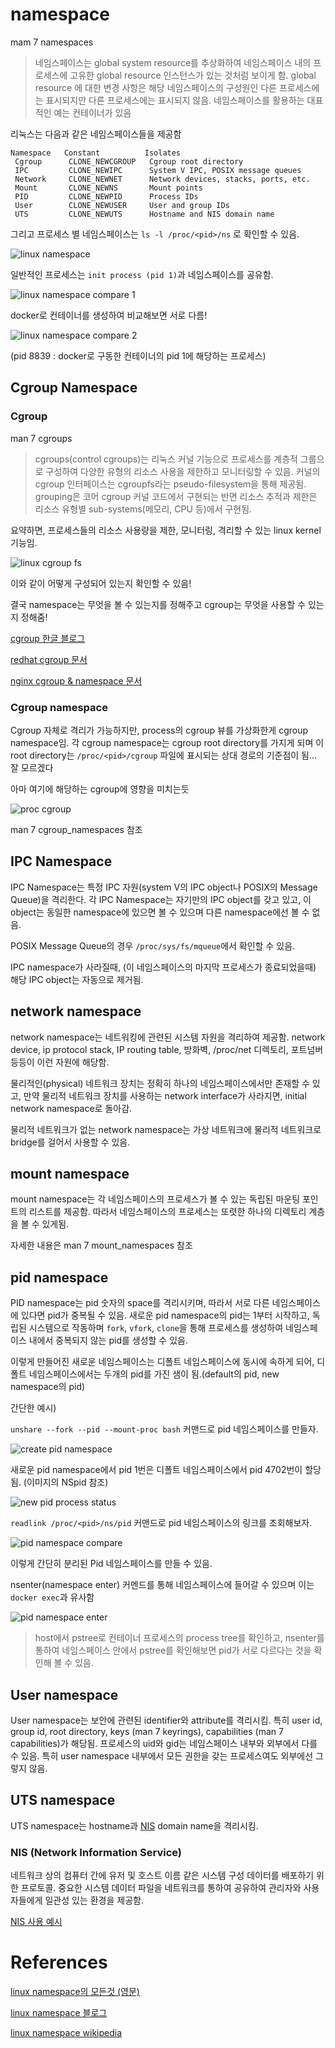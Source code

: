 # namespace

mam 7 namespaces

>네임스페이스는 global system resource를 추상화하여 네임스페이스 내의 프로세스에 고유한 global resource 인스턴스가 있는 것처럼 보이게 함. global resource 에 대한 변경 사항은 해당 네임스페이스의 구성원인 다른 프로세스에는 표시되지만 다른 프로세스에는 표시되지 않음. 네임스페이스를 활용하는 대표적인 예는 컨테이너가 있음

리눅스는 다음과 같은 네임스페이스들을 제공함

```
Namespace   Constant          Isolates
 Cgroup      CLONE_NEWCGROUP   Cgroup root directory
 IPC         CLONE_NEWIPC      System V IPC, POSIX message queues
 Network     CLONE_NEWNET      Network devices, stacks, ports, etc.
 Mount       CLONE_NEWNS       Mount points
 PID         CLONE_NEWPID      Process IDs
 User        CLONE_NEWUSER     User and group IDs
 UTS         CLONE_NEWUTS      Hostname and NIS domain name
```

그리고 프로세스 별 네임스페이스는 `ls -l /proc/<pid>/ns` 로 확인할 수 있음.

![linux namespace](/image/linux-namespace-example.png)

일반적인 프로세스는 `init process (pid 1)`과 네임스페이스를 공유함.

![linux namespace compare 1](/image/linux-namespace-comp1.png)

docker로 컨테이너를 생성하여 비교해보면 서로 다름!

![linux namespace compare 2](/image/linux-namespace-comp2.png)

(pid 8839 : docker로 구동한 컨테이너의 pid 1에 해당하는 프로세스)

## Cgroup Namespace

### Cgroup

man 7 cgroups

>cgroups(control cgroups)는 리눅스 커널 기능으로 프로세스를 계층적 그룹으로 구성하여 다양한 유형의 리소스 사용을 제한하고 모니터링할 수 있음. 커널의 cgroup 인터페이스는 cgroupfs라는 pseudo-filesystem을 통해 제공됨. grouping은 코어 cgroup 커널 코드에서 구현되는 반면 리소스 추적과 제한은 리소스 유형별 sub-systems(메모리, CPU 등)에서 구현됨.

요약하면, 프로세스들의 리소스 사용량을 제한, 모니터링, 격리할 수 있는 linux kernel 기능임.

![linux cgroup fs](/image/linux-cgroup-fs.png)

이와 같이 어떻게 구성되어 있는지 확인할 수 있음!

결국 namespace는 무엇을 볼 수 있는지를 정해주고 cgroup는 무엇을 사용할 수 있는지 정해줌!

[cgroup 한글 블로그](https://sonseungha.tistory.com/535)

[redhat cgroup 문서](https://access.redhat.com/documentation/ko-kr/red_hat_enterprise_linux/6/html/resource_management_guide/ch01)

[nginx cgroup & namespace 문서](https://www.nginxplus.co.kr/doc/guide/what-are-namespaces-cgroups-how-do-they-work/)

### Cgroup namespace

Cgroup 자체로 격리가 가능하지만, process의 cgroup 뷰를 가상화한게 cgroup namespace임. 각 cgroup namespace는 cgroup root directory를 가지게 되며 이 root directory는 `/proc/<pid>/cgroup` 파일에 표시되는 상대 경로의 기준점이 됨... 잘 모르겠다

아마 여기에 해당하는 cgroup에 영향을 미치는듯

![proc cgroup](/image/linux-proc-cgroup.png)

man 7 cgroup_namespaces 참조

## IPC Namespace

IPC Namespace는 특정 IPC 자원(system V의 IPC object나 POSIX의 Message Queue)을 격리한다. 각 IPC Namespace는 자기만의 IPC object를 갖고 있고, 이 object는 동일한 namespace에 있으면 볼 수 있으며 다른 namespace에선 볼 수 없음.

POSIX Message Queue의 경우 `/proc/sys/fs/mqueue`에서 확인할 수 있음.

IPC namespace가 사라질때, (이 네임스페이스의 마지막 프로세스가 종료되었을때) 해당 IPC object는 자동으로 제거됨.

## network namespace

network namespace는 네트워킹에 관련된 시스템 자원을 격리하여 제공함. network device, ip protocol stack, IP routing table, 방화벽, /proc/net 디렉토리, 포트넘버 등등이 이런 자원에 해당함.

물리적인(physical) 네트워크 장치는 정확히 하나의 네임스페이스에서만 존재할 수 있고, 만약 물리적 네트워크 장치를 사용하는 network interface가 사라지면, initial network namespace로 돌아감.

물리적 네트워크가 없는 network namespace는 가상 네트워크에 물리적 네트워크로 bridge를 걸어서 사용할 수 있음.

## mount namespace

mount namespace는 각 네임스페이스의 프로세스가 볼 수 있는 독립된 마운팅 포인트의 리스트를 제공함. 따라서 네임스페이스의 프로세스는 또렷한 하나의 디렉토리 계층을 볼 수 있게됨.

자세한 내용은 man 7 mount_namespaces 참조

## pid namespace

PID namespace는 pid 숫자의 space를 격리시키며, 따라서 서로 다른 네임스페이스에 있다면 pid가 중복될 수 있음. 새로운 pid namespace의 pid는 1부터 시작하고, 독립된 시스템으로 작동하며 `fork`, `vfork`, `clone`을 통해 프로세스를 생성하여 네임스페이스 내에서 중복되지 않는 pid를 생성할 수 있음.

이렇게 만들어진 새로운 네임스페이스는 디폴트 네임스페이스에 동시에 속하게 되어, 디폴트 네임스페이스에서는 두개의 pid를 가진 샘이 됨.(default의 pid, new namespace의 pid)

간단한 예시)

`unshare --fork --pid --mount-proc bash` 커맨드로 pid 네임스페이스를 만들자.

![create pid namespace](/image/linux-pid-namespace-create.png)

새로운 pid namespace에서 pid 1번은 디폴트 네임스페이스에서 pid 4702번이 할당됨. (이미지의 NSpid 참조)

![new pid process status](/image/linux-pid-namespace-status.png)

`readlink /proc/<pid>/ns/pid` 커맨드로 pid 네임스페이스의 링크를 조회해보자.

![pid namespace compare](/image/linux-pid-namespace-compare.png)

이렇게 간단히 분리된 Pid 네임스페이스를 만들 수 있음.

nsenter(namespace enter) 커멘드를 통해 네임스페이스에 들어갈 수 있으며 이는 `docker exec`과 유사함

![pid namespace enter](/image/linux-pid-namespace-nsenter.png)
> host에서 pstree로 컨테이너 프로세스의 process tree를 확인하고, nsenter를 통하여 네임스페이스 안에서 pstree를 확인해보면 pid가 서로 다르다는 것을 확인해 볼 수 있음.

## User namespace

User namespace는 보안에 관련된 identifier와 attribute를 격리시킴. 특히 user id, group id, root directory, keys (man 7 keyrings), capabilities (man 7 capabilities)가 해당됨. 프로세스의 uid와 gid는 네임스페이스 내부와 외부에서 다를 수 있음. 특히 user namespace 내부에서 모든 권한을 갖는 프로세스여도 외부에선 그렇지 않음.

## UTS namespace

UTS namespace는 hostname과 [NIS](/linux/namespace.md#nis-network-information-service) domain name을 격리시킴. 

### NIS (Network Information Service)

네트워크 상의 컴퓨터 간에 유저 및 호스트 이름 같은 시스템 구성 데이터를 배포하기 위한 프로토콜. 중요한 시스템 데이터 파일을 네트워크를 통하여 공유하여 관리자와 사용자들에게 일관성 있는 환경을 제공함.

[NIS 사용 예시](http://www.linuxlab.co.kr/docs/98-03-4.htm)


# References

[linux namespace의 모든것 (영문)](https://windsock.io/using-linux-namespaces-to-isolate-processes/)

[linux namespace 블로그](https://www.44bits.io/ko/keyword/linux-namespace)

[linux namespace wikipedia](https://en.wikipedia.org/wiki/Linux_namespaces)